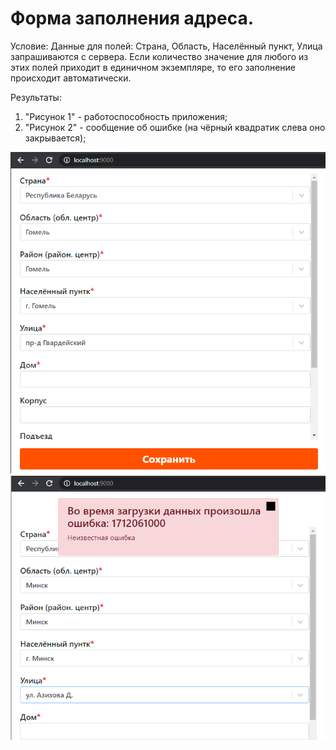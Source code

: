 # Форма заполнения адреса.

Условие: Данные для полей: Страна, Область, Населённый пункт, Улица запрашиваются с сервера. Eсли количество значение для любого из этих полей приходит в единичном экземпляре, то его заполнение происходит автоматически.

Результаты:

1. "Рисунок 1" - работоспособность приложения;
1. "Рисунок 2" - сообщение об ошибке (на чёрный квадратик слева оно закрывается);

![alt text](screenshots/S1.PNG "Рисунок 1")
![alt text](screenshots/S2.PNG "Рисунок 2")
